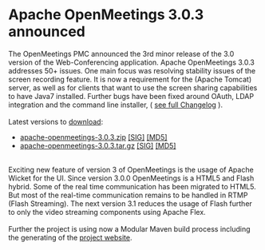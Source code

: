 <!--
Licensed under the Apache License, Version 2.0 (the "License") http://www.apache.org/licenses/LICENSE-2.0
-->
<!---
layout: post
title: Apache OpenMeetings 3.0.3 announced
date: '2014-09-08T08:15:55+00:00'
permalink: apache_openmeetings_3_0_3
-->

# Apache OpenMeetings 3.0.3 announced

The OpenMeetings PMC announced the 3rd minor release of the 3.0 version of the Web-Conferencing application. Apache OpenMeetings 3.0.3  addresses 50+ issues. One main focus was resolving stability issues of the screen recording feature. It is now a requirement for the (Apache Tomcat) server, as well as for clients that want to use the screen sharing capabilities to have Java7 installed. Further bugs have been fixed around OAuth, LDAP integration and the command line installer, ( <a href="https://www.apache.org/dist/openmeetings/3.0.3/CHANGELOG" target="_BLANK">see full Changelog</a> ).<br/>
<br/>
Latest versions to <a href="http://openmeetings.apache.org/downloads.html" target="_BLANK">download</a>:
<ul>

<li>
								<a class="externalLink" href="http://www.apache.org/dyn/closer.cgi/openmeetings/3.0.3/bin/apache-openmeetings-3.0.3.zip">apache-openmeetings-3.0.3.zip</a>
								<a class="externalLink" href="http://www.apache.org/dist/openmeetings/3.0.3/bin/apache-openmeetings-3.0.3.zip.asc">[SIG]</a>
								<a class="externalLink" href="http://www.apache.org/dist/openmeetings/3.0.3/bin/apache-openmeetings-3.0.3.zip.md5">[MD5]</a>
							</li>

<li>
								<a class="externalLink" href="http://www.apache.org/dyn/closer.cgi/openmeetings/3.0.3/bin/apache-openmeetings-3.0.3.tar.gz">apache-openmeetings-3.0.3.tar.gz</a>
								<a class="externalLink" href="http://www.apache.org/dist/openmeetings/3.0.3/bin/apache-openmeetings-3.0.3.tar.gz.asc">[SIG]</a>
								<a class="externalLink" href="http://www.apache.org/dist/openmeetings/3.0.3/bin/apache-openmeetings-3.0.3.tar.gz.md5">[MD5]</a>
							</li>
						</ul>
<br/>
Exciting new feature of version 3 of OpenMeetings is the usage of Apache Wicket for the UI. Since version 3.0.0 OpenMeetings is a HTML5 and Flash hybrid. Some of the real time communication has been migrated to HTML5. But most of the real-time communication remains to be handled in RTMP (Flash Streaming). The next version 3.1 reduces the usage of Flash further to only the video streaming components using Apache Flex. <br/>
<br/>
Further the project is using now a Modular Maven build process including the generating of the <a href="http://openmeetings.apache.org/" target="_blank">project website</a>.

